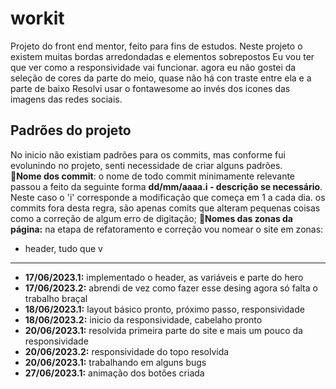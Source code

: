 <h1>workit</h1>
Projeto do front end mentor, feito para fins de estudos. Neste projeto o existem muitas bordas arredondadas e elementos sobrepostos
Eu vou ter que ver como a responsividade vai funcionar.
agora eu não gostei da seleção de cores da parte do meio, quase não há con traste entre ela e a parte de baixo
Resolvi usar o fontawesome ao invés dos icones das imagens das redes sociais.


<h2>Padrões do projeto</h2>
  No inicio não existiam padrões para os commits, mas conforme fui evolunindo no projeto, senti necessidade de criar alguns padrões.<br>
   📃<b>Nome dos commit</b>: o nome de todo commit minimamente relevante passou a feito da seguinte forma <b>dd/mm/aaaa.i - descrição se necessário</b>.
  Neste caso o 'i' corresponde a modificação que começa em 1 a cada dia. os commits fora desta regra, são apenas comits que alteram pequenas coisas como a correção de algum erro de digitação;
  📃<b>Nomes das zonas da página:</b> na etapa de refatoramento e correção vou nomear o site em zonas:<br>
  <ul>
    <li>header, tudo que v</li>
  </ul>
  
  <hr>
  

<ul>
  <li><b>17/06/2023.1:</b> implementado o header, as variáveis e parte do hero</li>
  <li><b>17/06/2023.2:</b> abrendi de vez como fazer esse desing agora só falta o trabalho braçal</li>
  <li><b>18/06/2023.1:</b> layout básico pronto, próximo passo, responsividade</li>
  <li><b>18/06/2023.2:</b> inicio da responsividade, cabelaho pronto</li>
  <li><b>20/06/2023.1:</b> resolvida primeira parte do site e mais um pouco da responsividade</li>
  <li><b>20/06/2023.2:</b> responsividade do topo resolvida</li>
  <li><b>20/06/2023.1:</b> trabalhando em alguns bugs</li>
  <li><b>27/06/2023.1:</b> animação dos botões criada</li>
</ul>
